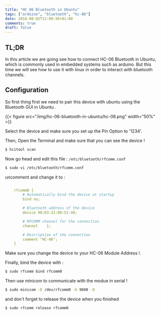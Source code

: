 ```yaml
---
title: "HC 06 Bluetooth in Ubuntu"
tags: ["arduino", "bluetooth", "hc-06"]
date: 2018-08-02T12:09:56+01:00
comments: true
draft: false
---
```


## TL;DR

In this article we are going see how to connect HC-06 Bluetooth in Ubuntu, which is commonly used in embedded systems such as arduino. But this time we will see how to use it with linux in order to interact with bluetooth channels.

## Configuration

So first thing first we need to pair this device with ubuntu using the Bluetooth GUI in Ubuntu .

{{< figure src="/img/hc-06-bluetooth-in-ubuntu/hc-06.png" width="50%" >}}

Select the device and make sure you set up the Pin Option to '1234'.

Then, Open the Terminal and make sure that you can see the device !

```bash
$ hcitool scan
```

Now go head and edit this file :  `/etc/bluetooth/rfcomm.conf`

```bash
$ sudo vi /etc/bluetooth/rfcomm.conf
```

uncomment and change it to :

```yaml

    rfcomm0 {
        # Automatically bind the device at startup
        bind no;

        # Bluetooth address of the device
        device 98:D3:31:80:51:48;

        # RFCOMM channel for the connection
        channel    1;

        # Description of the connection
        comment "HC-06";
    }
```

Make sure you change the device to your HC-06 Module Address !.

Finally, bind the device with :

```bash
$ sudo rfcomm bind rfcomm0
```

Then use minicom to communicate with the modue in serial !

```bash
$ sudo minicom -D /dev/rfcomm0 -b 9600 -8
```

and don't forget to release the device when you finished

```bash
$ sudo rfcomm release rfcomm0
```
